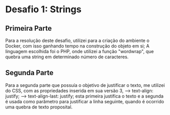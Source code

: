 # Desafio 1: Strings
## Primeira Parte
Para a resolução deste desafio,
utilizei para a criação do ambiente o Docker,
com isso ganhando tempo na construção do objeto em si;
A linguagem escolhida foi o PHP, onde utilizei a função "wordwrap",
que quebra uma string em determinado número de caracteres.
## Segunda Parte
Para a segunda parte que possuía o objetivo de justificar o texto,
me utilizei do CSS, com as propriedades inserida em sua versão 3,
--> text-align: justify;
--> text-align-last: justify;
esta primeira justifica o texto e a segunda é usada como parâmetro para justificar
a linha seguinte, quando é ocorrido uma quebra de texto proposital.

